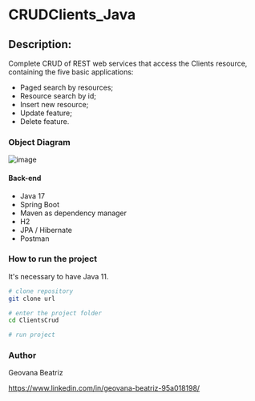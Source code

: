 # CRUDClients_Java
## Description:

Complete CRUD of REST web services that access the Clients resource, containing the five basic applications:
* Paged search by resources;
* Resource search by id;
* Insert new resource;
* Update feature;
* Delete feature.

### Object Diagram
![image](https://user-images.githubusercontent.com/79049461/234332837-f216da02-17d1-46d6-b35b-f6e53e87190e.png)

#### Back-end
* Java 17
* Spring Boot
* Maven as dependency manager
* H2
* JPA / Hibernate
* Postman


### How to run the project
It's necessary to have Java 11.

```bash
# clone repository
git clone url

# enter the project folder
cd ClientsCrud

# run project

```
### Author
Geovana Beatriz

https://www.linkedin.com/in/geovana-beatriz-95a018198/

